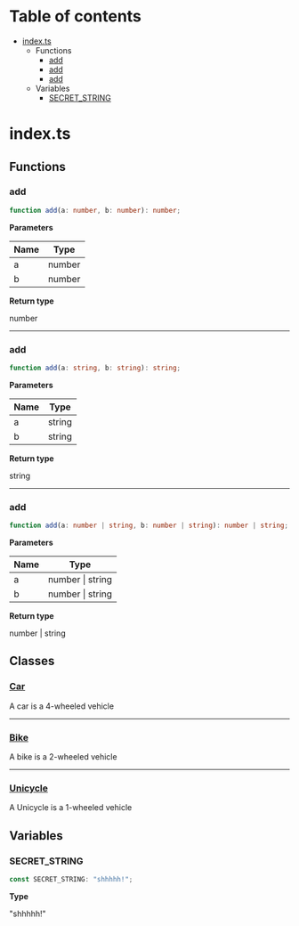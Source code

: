 # Table of contents

* [index.ts][SourceFile-0]
    * Functions
        * [add][FunctionDeclaration-0]
        * [add][FunctionDeclaration-1]
        * [add][FunctionDeclaration-2]
    * Variables
        * [SECRET_STRING][VariableDeclaration-0]

# index.ts

## Functions

### add

```typescript
function add(a: number, b: number): number;
```

**Parameters**

| Name | Type   |
| ---- | ------ |
| a    | number |
| b    | number |

**Return type**

number

----------

### add

```typescript
function add(a: string, b: string): string;
```

**Parameters**

| Name | Type   |
| ---- | ------ |
| a    | string |
| b    | string |

**Return type**

string

----------

### add

```typescript
function add(a: number | string, b: number | string): number | string;
```

**Parameters**

| Name | Type                 |
| ---- | -------------------- |
| a    | number &#124; string |
| b    | number &#124; string |

**Return type**

number | string

## Classes

### [Car][ClassDeclaration-0]

A car is a 4-wheeled vehicle


----------

### [Bike][ClassDeclaration-2]

A bike is a 2-wheeled vehicle


----------

### [Unicycle][ClassDeclaration-3]

A Unicycle is a 1-wheeled vehicle


## Variables

### SECRET_STRING

```typescript
const SECRET_STRING: "shhhhh!";
```

**Type**

"shhhhh!"

[SourceFile-0]: index.md#indexts
[FunctionDeclaration-0]: index.md#add
[FunctionDeclaration-1]: index.md#add
[FunctionDeclaration-2]: index.md#add
[ClassDeclaration-0]: index/car.md#car
[ClassDeclaration-2]: index/bike.md#bike
[ClassDeclaration-3]: index/unicycle.md#unicycle
[VariableDeclaration-0]: index.md#secret_string